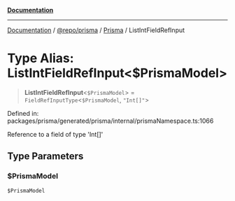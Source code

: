 [**Documentation**](../../../../../README.md)

***

[Documentation](../../../../../README.md) / [@repo/prisma](../../../README.md) / [Prisma](../README.md) / ListIntFieldRefInput

# Type Alias: ListIntFieldRefInput\<$PrismaModel\>

> **ListIntFieldRefInput**\<`$PrismaModel`\> = `FieldRefInputType`\<`$PrismaModel`, `"Int[]"`\>

Defined in: packages/prisma/generated/prisma/internal/prismaNamespace.ts:1066

Reference to a field of type 'Int[]'

## Type Parameters

### $PrismaModel

`$PrismaModel`

